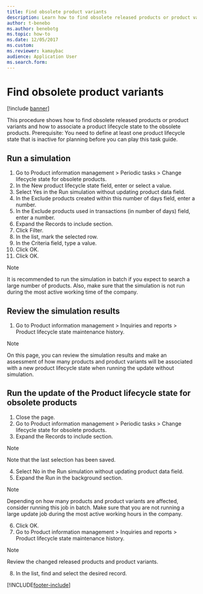 ```yaml
--- 
title: Find obsolete product variants 
description: Learn how to find obsolete released products or product variants and how to associate a product lifecycle state to the obsolete products. 
author: t-benebo
ms.author: benebotg
ms.topic: how-to
ms.date: 12/05/2017
ms.custom:
ms.reviewer: kamaybac    
audience: Application User 
ms.search.form: 
---
```


# Find obsolete product variants 

[!include [banner](../../includes/banner.md)]

This procedure shows how to find obsolete released products or product variants and how to associate a product lifecycle state to the obsolete products. Prerequisite: You need to define at least one product lifecycle state that is inactive for planning before you can play this task guide.


## Run a simulation
1. Go to Product information management > Periodic tasks > Change lifecycle state for obsolete products.
2. In the New product lifecycle state field, enter or select a value.
3. Select Yes in the Run simulation without updating product data field.
4. In the Exclude products created within this number of days field, enter a number.
5. In the Exclude products used in transactions (in number of days) field, enter a number.
6. Expand the Records to include section.
7. Click Filter.
8. In the list, mark the selected row.
9. In the Criteria field, type a value.
10. Click OK.
11. Click OK.

> [!NOTE]
> It is recommended to run the simulation in batch if you expect to search a large number of products. Also, make sure that the simulation is not run during the most active working time of the company.  

## Review the simulation results
1. Go to Product information management > Inquiries and reports > Product lifecycle state maintenance history.
   
> [!NOTE]
> On this page, you can review the simulation results and make an assessment of how many products and product variants will be associated with a new product lifecycle state when running the update without simulation.  

## Run the update of the Product lifecycle state for obsolete products
1. Close the page.
2. Go to Product information management > Periodic tasks > Change lifecycle state for obsolete products.
3. Expand the Records to include section.

> [!NOTE]
> Note that the last selection has been saved.  

4. Select No in the Run simulation without updating product data field.
5. Expand the Run in the background section.

> [!NOTE]
> Depending on how many products and product variants are affected, consider running this job in batch. Make sure that you are not running a large update job during the most active working hours in the company.  

6. Click OK.
7. Go to Product information management > Inquiries and reports > Product lifecycle state maintenance history.

> [!NOTE]
> Review the changed released products and product variants.  

8. In the list, find and select the desired record.



[!INCLUDE[footer-include](../../../includes/footer-banner.md)]